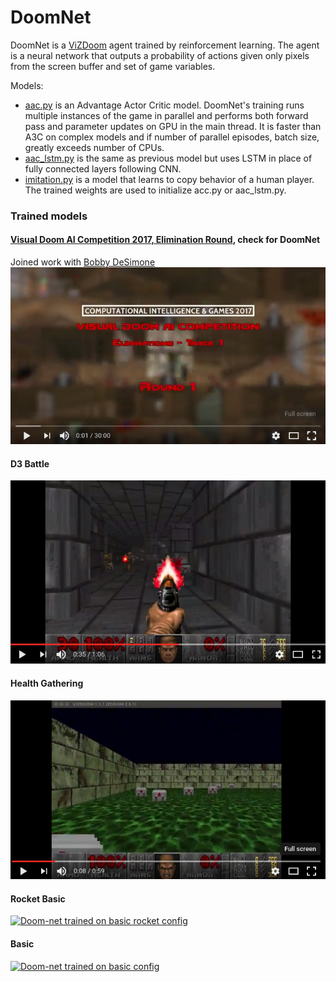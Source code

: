 # DoomNet

DoomNet is a [ViZDoom](http://vizdoom.cs.put.edu.pl/) agent trained by reinforcement learning. The agent is a neural network that outputs a probability of actions given only pixels from the screen buffer and set of game variables.

Models:
* [aac.py](aac.py) is an Advantage Actor Critic model. DoomNet's training runs multiple instances of the game in parallel and performs both forward pass and parameter updates on GPU in the main thread. It is faster than A3C on complex models and if number of parallel episodes, batch size, greatly exceeds number of CPUs.
* [aac_lstm.py](aac_lstm.py) is the same as previous model but uses LSTM in place of fully connected layers following CNN.
* [imitation.py](imitation.py) is a model that learns to copy behavior of a human player. The trained weights are used to initialize acc.py or aac_lstm.py.

### Trained models

#### [Visual Doom AI Competition 2017, Elimination Round](http://vizdoom.cs.put.edu.pl/competition-cig-2017), check for DoomNet
Joined work with [Bobby DeSimone](https://github.com/desimone)
[![Doom-net track1, elimination round 2017](images/comp_track1_elimination.png)](https://youtu.be/2Pr0WUMNCvw)

#### D3 Battle
[![Doom-net trained on D3-battle config](images/D3-battle.png)](https://youtu.be/gxs8JowQ2Pc)

#### Health Gathering
[![Doom-net trained on health gathering config](images/health_gathering.png)](https://youtu.be/0jA6uUXDtkk)

#### Rocket Basic
[![Doom-net trained on basic rocket config](images/rocket.png)](https://youtu.be/8hQO5VzsnkI)

#### Basic
[![Doom-net trained on basic config](images/basic.png)](https://youtu.be/Ej-5UgjVJEs)
